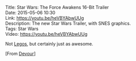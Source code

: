 Title: Star Wars: The Force Awakens 16-Bit Trailer  
Date: 2015-05-06 10:30  
Link: https://youtu.be/heVBYAbwUUg  
Description: The new Star Wars Trailer, with SNES graphics.  
Tags: Star Wars  
Video: https://youtu.be/heVBYAbwUUg  

Not [Legos][theoveranalyzed], but certainly just as awesome.

[From [Devour][devour]]

[devour]: http://devour.com/video/16-bit-star-wars-the-force-awakens-trailer/ "Source Devour post"
[theoveranalyzed]: /2015/4/18/lego-star-wars-the-force-awakens-trailer-2 "My post on the second trailer for 'Star Wars: The Force Awakens'"